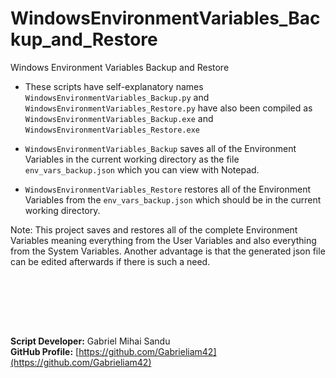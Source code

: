 # WindowsEnvironmentVariables_Backup_and_Restore

Windows Environment Variables Backup and Restore

* These scripts have self-explanatory names `WindowsEnvironmentVariables_Backup.py` and `WindowsEnvironmentVariables_Restore.py` have also been compiled as `WindowsEnvironmentVariables_Backup.exe` and `WindowsEnvironmentVariables_Restore.exe`


- `WindowsEnvironmentVariables_Backup` saves all of the Environment Variables in the current working directory as the file `env_vars_backup.json` which you can view with Notepad.

- `WindowsEnvironmentVariables_Restore` restores all of the Environment Variables from the `env_vars_backup.json` which should be in the current working directory.

Note: This project saves and restores all of the complete Environment Variables meaning everything from the User Variables and also everything from the System Variables.
Another advantage is that the generated json file can be edited afterwards if there is such a need.





<br><br>





<br><br>






**Script Developer:** Gabriel Mihai Sandu  
**GitHub Profile:** [https://github.com/Gabrieliam42](https://github.com/Gabrieliam42)
